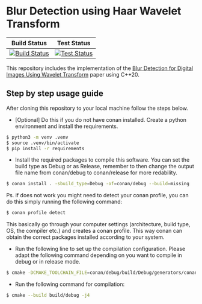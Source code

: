 # Blur Detection using Haar Wavelet Transform

| Build Status | Test Status |
| :---: | :----: |
| [![Build Status](https://github.com/NehilDanis/blur_detection_using_wavelet_transform/actions/workflows/build_test.yml/badge.svg?job=build)](https://github.com/NehilDanis/blur_detection_using_wavelet_transform/actions/workflows/build_test.yml) | [![Test Status](https://github.com/NehilDanis/blur_detection_using_wavelet_transform/actions/workflows/build_test.yml/badge.svg?job=test)](https://github.com/NehilDanis/blur_detection_using_wavelet_transform/actions/workflows/build_test.yml) |

This repository includes the implementation of the [Blur Detection for Digital Images Using Wavelet Transform](http://tonghanghang.org/pdfs/icme04_blur.pdf) paper using C++20.

## Step by step usage guide

After cloning this repository to your local machine follow the steps below.

* [Optional] Do this if you do not have conan installed. Create a python environment and install the requirements.

```bash
$ python3 -m venv .venv
$ source .venv/bin/activate
$ pip install -r requirements
```

* Install the required packages to compile this software. You can set the build type as Debug or as Release, remember to then change the output file name from conan/debug to conan/release for more redability.
```bash
$ conan install . -sbuild_type=Debug -of=conan/debug --build=missing
```

Ps. if does not work you might need to detect your conan profile, you can do this simply running the following command:
```bash
$ conan profile detect
```
This basically go through your computer settings (architecture, build type, OS, the compiler etc.) and creates a conan profile. This way conan can obtain the correct packages installed according to your system.

* Run the following line to set up the compilation configuration. Please adapt the following command depending on you want to compile in debug or in release mode.
```bash
$ cmake -DCMAKE_TOOLCHAIN_FILE=conan/debug/build/Debug/generators/conan_toolchain.cmake -DCMAKE_BUILD_TYPE=Debug -B build/debug -S .
```
* Run the following command for compilation:
```bash
$ cmake --build build/debug -j4
```
